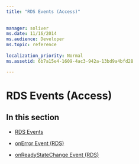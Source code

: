 ```yaml
---
title: "RDS Events (Access)"
 
 
manager: soliver
ms.date: 11/16/2014
ms.audience: Developer
ms.topic: reference
  
localization_priority: Normal
ms.assetid: 6b7a15e4-1609-4ac3-942a-13bd9a4bfd28

---
```


# RDS Events (Access)

## In this section

- [RDS Events](rds-events.md)
    
- [onError Event (RDS)](onerror-event-rds.md)
    
- [onReadyStateChange Event (RDS)](onreadystatechange-event-rds.md)
    

